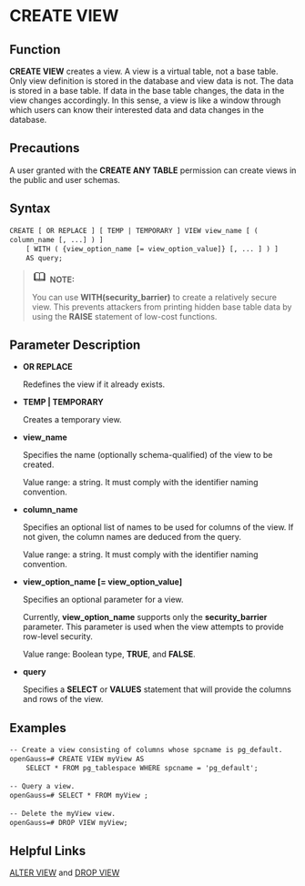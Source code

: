 # CREATE VIEW<a name="EN-US_TOPIC_0289900307"></a>

## Function<a name="en-us_topic_0283137480_en-us_topic_0237122126_en-us_topic_0059779377_sc0d0ea7296f7418d8e0b1a8878cf72ba"></a>

**CREATE VIEW**  creates a view. A view is a virtual table, not a base table. Only view definition is stored in the database and view data is not. The data is stored in a base table. If data in the base table changes, the data in the view changes accordingly. In this sense, a view is like a window through which users can know their interested data and data changes in the database.

## Precautions<a name="en-us_topic_0283137480_en-us_topic_0237122126_en-us_topic_0059779377_sae4035e7748641d3bca61cd89db0e80e"></a>

A user granted with the  **CREATE ANY TABLE**  permission can create views in the public and user schemas.

## Syntax<a name="en-us_topic_0283137480_en-us_topic_0237122126_en-us_topic_0059779377_s3e7f4ca520974d6984e85b855c05a489"></a>

```
CREATE [ OR REPLACE ] [ TEMP | TEMPORARY ] VIEW view_name [ ( column_name [, ...] ) ]
    [ WITH ( {view_option_name [= view_option_value]} [, ... ] ) ]
    AS query;
```

>![](public_sys-resources/icon-note.gif) **NOTE:** 
>
>You can use  **WITH\(security\_barrier\)**  to create a relatively secure view. This prevents attackers from printing hidden base table data by using the  **RAISE**  statement of low-cost functions.

## Parameter Description<a name="en-us_topic_0283137480_en-us_topic_0237122126_en-us_topic_0059779377_s09c14680fd2e44bcb52cb2f114096621"></a>

-   **OR REPLACE**

    Redefines the view if it already exists.

-   **TEMP | TEMPORARY**

    Creates a temporary view.

-   **view\_name**

    Specifies the name \(optionally schema-qualified\) of the view to be created.

    Value range: a string. It must comply with the identifier naming convention.

-   **column\_name**

    Specifies an optional list of names to be used for columns of the view. If not given, the column names are deduced from the query.

    Value range: a string. It must comply with the identifier naming convention.

-   **view\_option\_name \[= view\_option\_value\]**

    Specifies an optional parameter for a view.

    Currently,  **view\_option\_name**  supports only the  **security\_barrier**  parameter. This parameter is used when the view attempts to provide row-level security.

    Value range: Boolean type,  **TRUE**, and  **FALSE**.

-   **query**

    Specifies a  **SELECT**  or  **VALUES**  statement that will provide the columns and rows of the view.


## Examples<a name="en-us_topic_0283137480_en-us_topic_0237122126_en-us_topic_0059779377_s66a0b4a6a1df4ba4a116c6c565a0fe9d"></a>

```
-- Create a view consisting of columns whose spcname is pg_default.
openGauss=# CREATE VIEW myView AS
    SELECT * FROM pg_tablespace WHERE spcname = 'pg_default';

-- Query a view.
openGauss=# SELECT * FROM myView ;

-- Delete the myView view.
openGauss=# DROP VIEW myView;
```

## Helpful Links<a name="en-us_topic_0283137480_en-us_topic_0237122126_en-us_topic_0059779377_sfc32bec2a548470ebab19d6ca7d6abe2"></a>

[ALTER VIEW](alter-view.md)  and  [DROP VIEW](drop-view.md)

